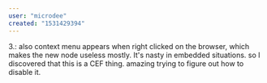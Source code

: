 ```yaml
---
user: "microdee"
created: "1531429394"
---
```


3.: also context menu appears when right clicked on the browser, which makes the new node useless mostly. It's nasty in embedded situations.
so I discovered that this is a CEF thing. amazing trying to figure out how to disable it.
